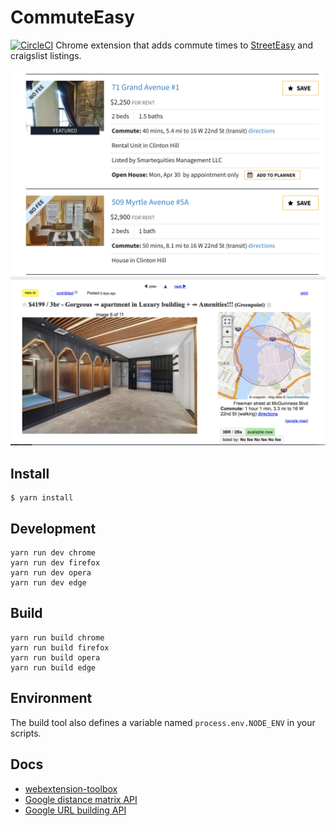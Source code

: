 # CommuteEasy
[![CircleCI](https://circleci.com/gh/noahpryor/commute-easy.svg?style=svg)](https://circleci.com/gh/noahpryor/commute-easy)
Chrome extension that adds commute times to [StreetEasy](https://streeteasy.com) and craigslist listings.

![StreetEasy Listings Screenshot](/promo/listings-screenshot.png)
![Listings Screenshot](/promo/craigslist-listing-screenshot.png)

## Install

	$ yarn install

## Development

    yarn run dev chrome
    yarn run dev firefox
    yarn run dev opera
    yarn run dev edge

## Build

    yarn run build chrome
    yarn run build firefox
    yarn run build opera
    yarn run build edge

## Environment

The build tool also defines a variable named `process.env.NODE_ENV` in your scripts.

## Docs

* [webextension-toolbox](https://github.com/HaNdTriX/webextension-toolbox)
* [Google distance matrix API](https://developers.google.com/maps/documentation/distance-matrix/)
* [Google URL building API](https://developers.google.com/maps/documentation/urls/guide#directions-action)

